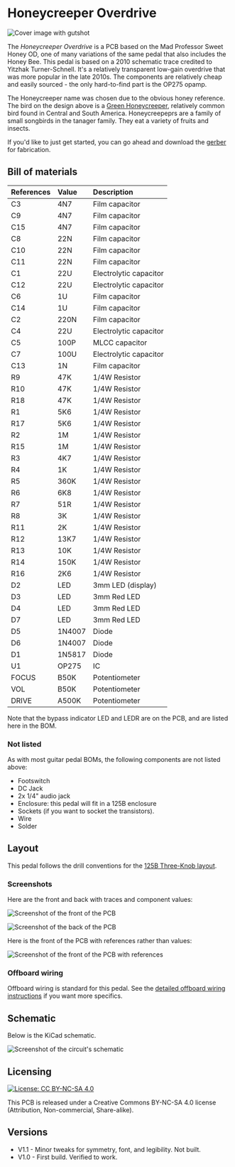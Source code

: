 # Honeycreeper Overdrive

<img src="https://github.com/RWLPedal/music-pcbs/blob/main/HoneycreeperOverdrive/images/honeycreeper_overdrive.png?raw=true" alt="Cover image with gutshot">

The *Honeycreeper Overdrive* is a PCB based on the Mad Professor Sweet Honey OD, one of many variations of the same pedal that also includes the Honey Bee. This pedal is based on a 2010 schematic trace credited to Yitzhak Turner-Schnell. It's a relatively transparent low-gain overdrive that was more popular in the late 2010s. The components are relatively cheap and easily sourced - the only hard-to-find part is the OP275 opamp.

The Honeycreeper name was chosen due to the obvious honey reference. The bird on the design above is a [Green Honeycreeper](https://ebird.org/species/grehon1), relatively common bird found in Central and South America. Honeycreepeprs are a family of small songbirds in the tanager family. They eat a variety of fruits and insects.

If you'd like to just get started, you can go ahead and download the [gerber](https://github.com/RWLPedal/music-pcbs/raw/refs/heads/main/HoneycreeperOverdrive/gerber.zip) for fabrication.

## Bill of materials


| References | Value  | Description            |
| :--------- | :----- | :--------------------- |
| C3         | 4N7    | Film capacitor         |
| C9         | 4N7    | Film capacitor         |
| C15        | 4N7    | Film capacitor         |
| C8         | 22N    | Film capacitor         |
| C10        | 22N    | Film capacitor         |
| C11        | 22N    | Film capacitor         |
| C1         | 22U    | Electrolytic capacitor |
| C12        | 22U    | Electrolytic capacitor |
| C6         | 1U     | Film capacitor         |
| C14        | 1U     | Film capacitor         |
| C2         | 220N   | Film capacitor         |
| C4         | 22U    | Electrolytic capacitor |
| C5         | 100P   | MLCC capacitor         |
| C7         | 100U   | Electrolytic capacitor |
| C13        | 1N     | Film capacitor         |
| R9         | 47K    | 1/4W Resistor          |
| R10        | 47K    | 1/4W Resistor          |
| R18        | 47K    | 1/4W Resistor          |
| R1         | 5K6    | 1/4W Resistor          |
| R17        | 5K6    | 1/4W Resistor          |
| R2         | 1M     | 1/4W Resistor          |
| R15        | 1M     | 1/4W Resistor          |
| R3         | 4K7    | 1/4W Resistor          |
| R4         | 1K     | 1/4W Resistor          |
| R5         | 360K   | 1/4W Resistor          |
| R6         | 6K8    | 1/4W Resistor          |
| R7         | 51R    | 1/4W Resistor          |
| R8         | 3K     | 1/4W Resistor          |
| R11        | 2K     | 1/4W Resistor          |
| R12        | 13K7   | 1/4W Resistor          |
| R13        | 10K    | 1/4W Resistor          |
| R14        | 150K   | 1/4W Resistor          |
| R16        | 2K6    | 1/4W Resistor          |
| D2         | LED    | 3mm LED (display)      |
| D3         | LED    | 3mm Red LED            |
| D4         | LED    | 3mm Red LED            |
| D7         | LED    | 3mm Red LED            |
| D5         | 1N4007 | Diode                  |
| D6         | 1N4007 | Diode                  |
| D1         | 1N5817 | Diode                  |
| U1         | OP275  | IC                     |
| FOCUS      | B50K   | Potentiometer          |
| VOL        | B50K   | Potentiometer          |
| DRIVE      | A500K  | Potentiometer          |

Note that the bypass indicator LED and LEDR are on the PCB, and are listed here in the BOM.

### Not listed

As with most guitar pedal BOMs, the following components are not listed above:

* Footswitch
* DC Jack
* 2x 1/4" audio jack
* Enclosure: this pedal will fit in a 125B enclosure
* Sockets (if you want to socket the transistors).
* Wire
* Solder

## Layout

This pedal follows the drill conventions for the 
[125B Three-Knob layout](https://github.com/RWLPedal/music-pcbs/blob/main/instructions/DRILLING.md).

### Screenshots

Here are the front and back with traces and component values:

![Screenshot of the front of the PCB](https://github.com/RWLPedal/music-pcbs/blob/main/HoneycreeperOverdrive/images/pcb_front.png?raw=true)

![Screenshot of the back of the PCB](https://github.com/RWLPedal/music-pcbs/blob/main/HoneycreeperOverdrive/images/pcb_back.png?raw=true)

Here is the front of the PCB with references rather than values:

![Screenshot of the front of the PCB with references](https://github.com/RWLPedal/music-pcbs/blob/main/HoneycreeperOverdrive/images/pcb_references.png?raw=true)

### Offboard wiring

Offboard wiring is standard for this pedal. See the [detailed offboard wiring instructions](https://github.com/RWLPedal/music-pcbs/blob/main/instructions/WIRING.md) if you want more specifics.

## Schematic

Below is the KiCad schematic.

![Screenshot of the circuit's schematic](https://github.com/RWLPedal/music-pcbs/blob/main/HoneycreeperOverdrive/images/schematic.png?raw=true)

## Licensing

[![License: CC BY-NC-SA 4.0](https://licensebuttons.net/l/by-nc-sa/4.0/80x15.png)](https://creativecommons.org/licenses/by-nc-sa/4.0/)

This PCB is released under a Creative Commons BY-NC-SA 4.0 license (Attribution, Non-commercial, Share-alike).

## Versions

* V1.1 - Minor tweaks for symmetry, font, and legibility. Not built.
* V1.0 - First build. Verified to work.
